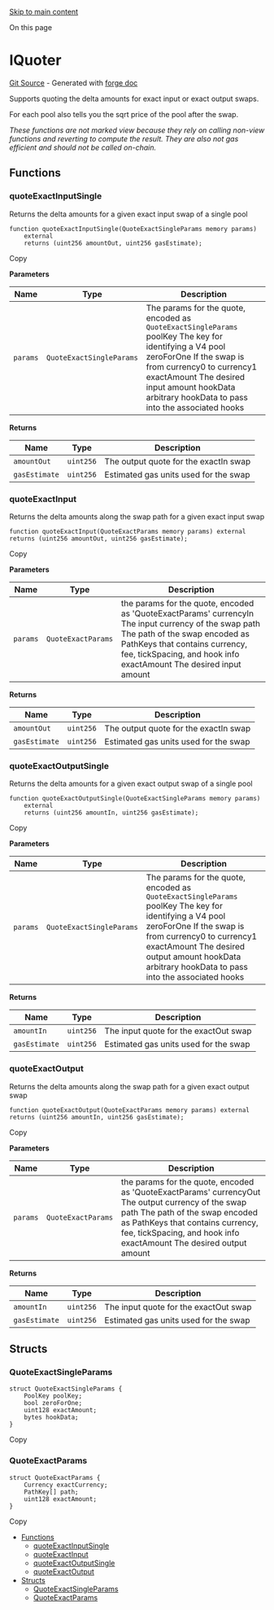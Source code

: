 [Skip to main content](https://docs.uniswap.org/contracts/v4/reference/periphery/interfaces/IQuoter#)

On this page

# IQuoter

[Git Source](https://github.com/uniswap/v4-periphery/blob/3f295d8435e4f776ea2daeb96ce1bc6d63f33fc7/src/interfaces/IQuoter.sol) \- Generated with [forge doc](https://book.getfoundry.sh/reference/forge/forge-doc)

Supports quoting the delta amounts for exact input or exact output swaps.

For each pool also tells you the sqrt price of the pool after the swap.

_These functions are not marked view because they rely on calling non-view functions and reverting_
_to compute the result. They are also not gas efficient and should not be called on-chain._

## Functions [​](https://docs.uniswap.org/contracts/v4/reference/periphery/interfaces/IQuoter\#functions "Direct link to heading")

### quoteExactInputSingle [​](https://docs.uniswap.org/contracts/v4/reference/periphery/interfaces/IQuoter\#quoteexactinputsingle "Direct link to heading")

Returns the delta amounts for a given exact input swap of a single pool

```codeBlockLines_mRuA
function quoteExactInputSingle(QuoteExactSingleParams memory params)
    external
    returns (uint256 amountOut, uint256 gasEstimate);

```

Copy

**Parameters**

| Name | Type | Description |
| --- | --- | --- |
| `params` | `QuoteExactSingleParams` | The params for the quote, encoded as `QuoteExactSingleParams` poolKey The key for identifying a V4 pool zeroForOne If the swap is from currency0 to currency1 exactAmount The desired input amount hookData arbitrary hookData to pass into the associated hooks |

**Returns**

| Name | Type | Description |
| --- | --- | --- |
| `amountOut` | `uint256` | The output quote for the exactIn swap |
| `gasEstimate` | `uint256` | Estimated gas units used for the swap |

### quoteExactInput [​](https://docs.uniswap.org/contracts/v4/reference/periphery/interfaces/IQuoter\#quoteexactinput "Direct link to heading")

Returns the delta amounts along the swap path for a given exact input swap

```codeBlockLines_mRuA
function quoteExactInput(QuoteExactParams memory params) external returns (uint256 amountOut, uint256 gasEstimate);

```

Copy

**Parameters**

| Name | Type | Description |
| --- | --- | --- |
| `params` | `QuoteExactParams` | the params for the quote, encoded as 'QuoteExactParams' currencyIn The input currency of the swap path The path of the swap encoded as PathKeys that contains currency, fee, tickSpacing, and hook info exactAmount The desired input amount |

**Returns**

| Name | Type | Description |
| --- | --- | --- |
| `amountOut` | `uint256` | The output quote for the exactIn swap |
| `gasEstimate` | `uint256` | Estimated gas units used for the swap |

### quoteExactOutputSingle [​](https://docs.uniswap.org/contracts/v4/reference/periphery/interfaces/IQuoter\#quoteexactoutputsingle "Direct link to heading")

Returns the delta amounts for a given exact output swap of a single pool

```codeBlockLines_mRuA
function quoteExactOutputSingle(QuoteExactSingleParams memory params)
    external
    returns (uint256 amountIn, uint256 gasEstimate);

```

Copy

**Parameters**

| Name | Type | Description |
| --- | --- | --- |
| `params` | `QuoteExactSingleParams` | The params for the quote, encoded as `QuoteExactSingleParams` poolKey The key for identifying a V4 pool zeroForOne If the swap is from currency0 to currency1 exactAmount The desired output amount hookData arbitrary hookData to pass into the associated hooks |

**Returns**

| Name | Type | Description |
| --- | --- | --- |
| `amountIn` | `uint256` | The input quote for the exactOut swap |
| `gasEstimate` | `uint256` | Estimated gas units used for the swap |

### quoteExactOutput [​](https://docs.uniswap.org/contracts/v4/reference/periphery/interfaces/IQuoter\#quoteexactoutput "Direct link to heading")

Returns the delta amounts along the swap path for a given exact output swap

```codeBlockLines_mRuA
function quoteExactOutput(QuoteExactParams memory params) external returns (uint256 amountIn, uint256 gasEstimate);

```

Copy

**Parameters**

| Name | Type | Description |
| --- | --- | --- |
| `params` | `QuoteExactParams` | the params for the quote, encoded as 'QuoteExactParams' currencyOut The output currency of the swap path The path of the swap encoded as PathKeys that contains currency, fee, tickSpacing, and hook info exactAmount The desired output amount |

**Returns**

| Name | Type | Description |
| --- | --- | --- |
| `amountIn` | `uint256` | The input quote for the exactOut swap |
| `gasEstimate` | `uint256` | Estimated gas units used for the swap |

## Structs [​](https://docs.uniswap.org/contracts/v4/reference/periphery/interfaces/IQuoter\#structs "Direct link to heading")

### QuoteExactSingleParams [​](https://docs.uniswap.org/contracts/v4/reference/periphery/interfaces/IQuoter\#quoteexactsingleparams "Direct link to heading")

```codeBlockLines_mRuA
struct QuoteExactSingleParams {
    PoolKey poolKey;
    bool zeroForOne;
    uint128 exactAmount;
    bytes hookData;
}

```

Copy

### QuoteExactParams [​](https://docs.uniswap.org/contracts/v4/reference/periphery/interfaces/IQuoter\#quoteexactparams "Direct link to heading")

```codeBlockLines_mRuA
struct QuoteExactParams {
    Currency exactCurrency;
    PathKey[] path;
    uint128 exactAmount;
}

```

Copy

- [Functions](https://docs.uniswap.org/contracts/v4/reference/periphery/interfaces/IQuoter#functions)
  - [quoteExactInputSingle](https://docs.uniswap.org/contracts/v4/reference/periphery/interfaces/IQuoter#quoteexactinputsingle)
  - [quoteExactInput](https://docs.uniswap.org/contracts/v4/reference/periphery/interfaces/IQuoter#quoteexactinput)
  - [quoteExactOutputSingle](https://docs.uniswap.org/contracts/v4/reference/periphery/interfaces/IQuoter#quoteexactoutputsingle)
  - [quoteExactOutput](https://docs.uniswap.org/contracts/v4/reference/periphery/interfaces/IQuoter#quoteexactoutput)
- [Structs](https://docs.uniswap.org/contracts/v4/reference/periphery/interfaces/IQuoter#structs)
  - [QuoteExactSingleParams](https://docs.uniswap.org/contracts/v4/reference/periphery/interfaces/IQuoter#quoteexactsingleparams)
  - [QuoteExactParams](https://docs.uniswap.org/contracts/v4/reference/periphery/interfaces/IQuoter#quoteexactparams)